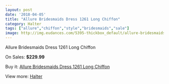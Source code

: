 ```yaml
---
layout: post
date: '2018-04-05'
title: "Allure Bridesmaids Dress 1261 Long Chiffon"
category: Halter
tags: ["allure","chiffon","style","bridesmaids","sale"]
image: http://img.eudances.com/5395-thickbox_default/allure-bridesmaids-dress-1261-long-chiffon.jpg
---
```

Allure Bridesmaids Dress 1261 Long Chiffon

On Sales: **$229.99**
<a href="https://www.eudances.com/en/halter/1841-allure-bridesmaids-dress-1261-long-chiffon.html"><amp-img layout="responsive" width="600" height="600" src="//img.eudances.com/5395-thickbox_default/allure-bridesmaids-dress-1261-long-chiffon.jpg" alt="Allure Bridesmaids Dress 1261 Long Chiffon 0" /></a>
<a href="https://www.eudances.com/en/halter/1841-allure-bridesmaids-dress-1261-long-chiffon.html"><amp-img layout="responsive" width="600" height="600" src="//img.eudances.com/5399-thickbox_default/allure-bridesmaids-dress-1261-long-chiffon.jpg" alt="Allure Bridesmaids Dress 1261 Long Chiffon 1" /></a>
<a href="https://www.eudances.com/en/halter/1841-allure-bridesmaids-dress-1261-long-chiffon.html"><amp-img layout="responsive" width="600" height="600" src="//img.eudances.com/5398-thickbox_default/allure-bridesmaids-dress-1261-long-chiffon.jpg" alt="Allure Bridesmaids Dress 1261 Long Chiffon 2" /></a>
<a href="https://www.eudances.com/en/halter/1841-allure-bridesmaids-dress-1261-long-chiffon.html"><amp-img layout="responsive" width="600" height="600" src="//img.eudances.com/5397-thickbox_default/allure-bridesmaids-dress-1261-long-chiffon.jpg" alt="Allure Bridesmaids Dress 1261 Long Chiffon 3" /></a>
<a href="https://www.eudances.com/en/halter/1841-allure-bridesmaids-dress-1261-long-chiffon.html"><amp-img layout="responsive" width="600" height="600" src="//img.eudances.com/5396-thickbox_default/allure-bridesmaids-dress-1261-long-chiffon.jpg" alt="Allure Bridesmaids Dress 1261 Long Chiffon 4" /></a>

Buy it: [Allure Bridesmaids Dress 1261 Long Chiffon](https://www.eudances.com/en/halter/1841-allure-bridesmaids-dress-1261-long-chiffon.html "Allure Bridesmaids Dress 1261 Long Chiffon")

View more: [Halter](https://www.eudances.com/en/19-halter "Halter")